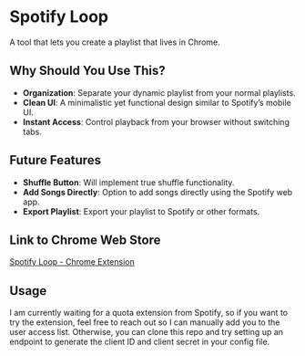 # Spotify Loop

A tool that lets you create a playlist that lives in Chrome.

## Why Should You Use This?

- **Organization**: Separate your dynamic playlist from your normal playlists.  
- **Clean UI**: A minimalistic yet functional design similar to Spotify’s mobile UI.  
- **Instant Access**: Control playback from your browser without switching tabs.  

## Future Features

- **Shuffle Button**: Will implement true shuffle functionality.  
- **Add Songs Directly**: Option to add songs directly using the Spotify web app.  
- **Export Playlist**: Export your playlist to Spotify or other formats.  

## Link to Chrome Web Store

[Spotify Loop - Chrome Extension](https://chromewebstore.google.com/detail/spotify-loop/mpimcbcjjjabekebnmdchehgkimeekfi)

## Usage

I am currently waiting for a quota extension from Spotify, so if you want to try the extension, feel free to reach out so I can manually add you to the user access list. Otherwise, you can clone this repo and try setting up an endpoint to generate the client ID and client secret in your config file. 